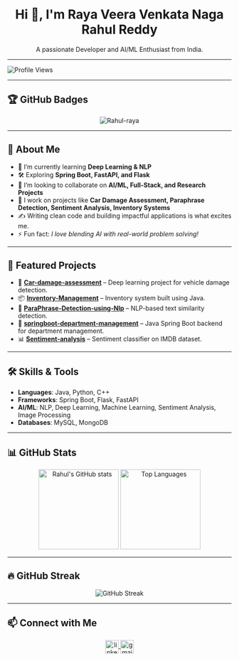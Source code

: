 <h1 align="center">Hi 👋, I'm Raya Veera Venkata Naga Rahul Reddy</h1>
<p align="center">A passionate Developer and AI/ML Enthusiast from India.</p>

---

![Profile Views](https://komarev.com/ghpvc/?username=Rahul-raya&label=Profile%20views&color=0e75b6&style=flat)

---

## 🏆 GitHub Badges
<p align="center">
  <img src="https://github-profile-trophy.vercel.app/?username=Rahul-raya&theme=darkhub&row=1&column=6&margin-w=15&margin-h=15" alt="Rahul-raya" />
</p>

---

## 🚀 About Me
- 🌱 I’m currently learning **Deep Learning & NLP**
- 🛠️ Exploring **Spring Boot, FastAPI, and Flask**
- 🤝 I’m looking to collaborate on **AI/ML, Full-Stack, and Research Projects**
- 📘 I work on projects like **Car Damage Assessment, Paraphrase Detection, Sentiment Analysis, Inventory Systems**
- ✍️ Writing clean code and building impactful applications is what excites me.
- ⚡ Fun fact: *I love blending AI with real-world problem solving!*

---

## 📂 Featured Projects
- 🚗 **[Car-damage-assessment](https://github.com/Rahul-raya/Car-damage-assessment)** – Deep learning project for vehicle damage detection.
- 📦 **[Inventory-Management](https://github.com/Rahul-raya/Inventory-Management)** – Inventory system built using Java.
- 🔁 **[ParaPhrase-Detection-using-Nlp](https://github.com/Rahul-raya/ParaPhrase-Detection-using-Nlp)** – NLP-based text similarity detection.
- 🏢 **[springboot-department-management](https://github.com/Rahul-raya/springboot-department-management)** – Java Spring Boot backend for department management.
- 📊 **[Sentiment-analysis](https://github.com/Rahul-raya/Sentiment-analysis)** – Sentiment classifier on IMDB dataset.


---

## 🛠️ Skills & Tools
- **Languages**: Java, Python, C++
- **Frameworks**: Spring Boot, Flask, FastAPI
- **AI/ML**: NLP, Deep Learning, Machine Learning, Sentiment Analysis, Image Processing
- **Databases**: MySQL, MongoDB

---

## 📊 GitHub Stats
<p align="center">
  <img src="https://github-readme-stats.vercel.app/api?username=Rahul-raya&show_icons=true&theme=radical" alt="Rahul's GitHub stats" height="180" />
  <img src="https://github-readme-stats.vercel.app/api/top-langs/?username=Rahul-raya&layout=compact&theme=radical" alt="Top Languages" height="180"/>
</p>

---

## 🔥 GitHub Streak
<p align="center">
  <img src="https://github-readme-streak-stats.herokuapp.com?user=Rahul-raya&theme=radical&hide_border=true" alt="GitHub Streak" />
</p>


---

## 📫 Connect with Me
<p align="center">
  <a href="https://www.linkedin.com/in/rahul-raya/" target="blank">
    <img align="center" src="https://cdn.jsdelivr.net/gh/devicons/devicon/icons/linkedin/linkedin-original.svg" alt="linkedin" height="30" width="30" />
  </a>
  <a href="mailto:rahulraya662005@gmail.com" target="blank">
    <img align="center" src="https://cdn.jsdelivr.net/gh/devicons/devicon/icons/google/google-original.svg" alt="gmail" height="30" width="30" />
</a>

</p>

